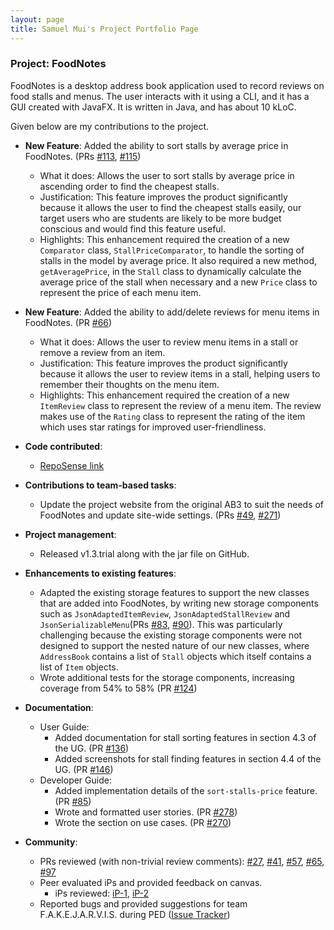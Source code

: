 ```yaml
---
layout: page
title: Samuel Mui's Project Portfolio Page
---
```


### Project: FoodNotes

FoodNotes is a desktop address book application used to record reviews on food stalls and menus. The user interacts with it using a CLI, and it has a GUI created with JavaFX. It is written in Java, and has about 10 kLoC.

Given below are my contributions to the project.

* **New Feature**: Added the ability to sort stalls by average price in FoodNotes. (PRs [#113](https://github.com/AY2324S1-CS2103T-W10-4/tp/pull/113), [#115](https://github.com/AY2324S1-CS2103T-W10-4/tp/pull/115))
    * What it does: Allows the user to sort stalls by average price in ascending order to find the cheapest stalls.
    * Justification: This feature improves the product significantly because it allows the user to find the cheapest stalls easily,
  our target users who are students are likely to be more budget conscious and would find this feature useful.
    * Highlights: This enhancement required the creation of a new `Comparator` class, `StallPriceComparator`,
  to handle the sorting of stalls in the model by average price. It also required a new method, `getAveragePrice`, in the `Stall` class 
  to dynamically calculate the average price of the stall when necessary and a new `Price` class to represent the price of each menu item.
    

* **New Feature**: Added the ability to add/delete reviews for menu items in FoodNotes. (PR [#66](https://github.com/AY2324S1-CS2103T-W10-4/tp/pull/66))
  * What it does: Allows the user to review menu items in a stall or remove a review from an item.
  * Justification: This feature improves the product significantly because it allows the user to review items in a stall,
  helping users to remember their thoughts on the menu item.
  * Highlights: This enhancement required the creation of a new `ItemReview` class to represent the review of a menu item.
  The review makes use of the `Rating` class to represent the rating of the item which uses star ratings for improved
  user-friendliness.


* **Code contributed**:
  * [RepoSense link](https://nus-cs2103-ay2324s1.github.io/tp-dashboard/?search=samuelmui8&sort=groupTitle&sortWithin=title&timeframe=commit&mergegroup=&groupSelect=groupByRepos&breakdown=true&checkedFileTypes=docs~functional-code~test-code&since=2023-09-22&tabOpen=true&tabType=authorship&tabAuthor=samuelmui8&tabRepo=AY2324S1-CS2103T-W10-4%2Ftp%5Bmaster%5D&authorshipIsMergeGroup=false&authorshipFileTypes=docs~functional-code~test-code&authorshipIsBinaryFileTypeChecked=false&authorshipIsIgnoredFilesChecked=false)

* **Contributions to team-based tasks**:
  * Update the project website from the original AB3 to suit the needs of FoodNotes and update site-wide settings. (PRs [#49](https://github.com/AY2324S1-CS2103T-W10-4/tp/pull/49), [#271](https://github.com/AY2324S1-CS2103T-W10-4/tp/pull/271))

* **Project management**:
  * Released v1.3.trial along with the jar file on GitHub.

* **Enhancements to existing features**:
    * Adapted the existing storage features to support the new classes that are added into FoodNotes, by writing new
  storage components such as `JsonAdaptedItemReview`, `JsonAdaptedStallReview` and `JsonSerializableMenu`(PRs [#83](https://github.com/AY2324S1-CS2103T-W10-4/tp/pull/83),  [#90](https://github.com/AY2324S1-CS2103T-W10-4/tp/pull/90)).
  This was particularly challenging because the existing storage components were not designed to support the nested nature of our new classes, where `AddressBook` contains a list of `Stall` objects which itself contains a list of `Item` objects.
    * Wrote additional tests for the storage components, increasing coverage from 54% to 58% (PR [#124](https://github.com/AY2324S1-CS2103T-W10-4/tp/pull/124))

* **Documentation**:
  * User Guide:
      * Added documentation for stall sorting features in section 4.3 of the UG. (PR [#136](https://github.com/AY2324S1-CS2103T-W10-4/tp/pull/136))
      * Added screenshots for stall finding features in section 4.4 of the UG. (PR [#146](https://github.com/AY2324S1-CS2103T-W10-4/tp/pull/146/files))
  * Developer Guide:
    * Added implementation details of the `sort-stalls-price` feature. (PR [#85](https://github.com/AY2324S1-CS2103T-W10-4/tp/pull/85))
    * Wrote and formatted user stories. (PR [#278](https://github.com/AY2324S1-CS2103T-W10-4/tp/pull/278))
    * Wrote the section on use cases. (PR [#270](https://github.com/AY2324S1-CS2103T-W10-4/tp/pull/270))

* **Community**:
  * PRs reviewed (with non-trivial review comments): [#27](https://github.com/AY2324S1-CS2103T-W10-4/tp/pull/27),
  [#41](https://github.com/AY2324S1-CS2103T-W10-4/tp/pull/41), [#57](https://github.com/AY2324S1-CS2103T-W10-4/tp/pull/57),
  [#65](https://github.com/AY2324S1-CS2103T-W10-4/tp/pull/65), [#97](https://github.com/AY2324S1-CS2103T-W10-4/tp/pull/97)
  * Peer evaluated iPs and provided feedback on canvas.
    * iPs reviewed: [iP-1](https://github.com/flexibo/ip), [iP-2](https://github.com/amosting/ip)
  * Reported bugs and provided suggestions for team F.A.K.E.J.A.R.V.I.S. during PED ([Issue Tracker](https://github.com/samuelmui8/ped/issues))

